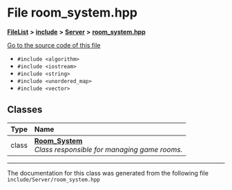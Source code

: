 

# File room\_system.hpp



[**FileList**](files.md) **>** [**include**](dir_d44c64559bbebec7f509842c48db8b23.md) **>** [**Server**](dir_17f455aea618a06e8886390757d4c564.md) **>** [**room\_system.hpp**](room__system_8hpp.md)

[Go to the source code of this file](room__system_8hpp_source.md)



* `#include <algorithm>`
* `#include <iostream>`
* `#include <string>`
* `#include <unordered_map>`
* `#include <vector>`















## Classes

| Type | Name |
| ---: | :--- |
| class | [**Room\_System**](classRoom__System.md) <br>_Class responsible for managing game rooms._  |



















































------------------------------
The documentation for this class was generated from the following file `include/Server/room_system.hpp`

